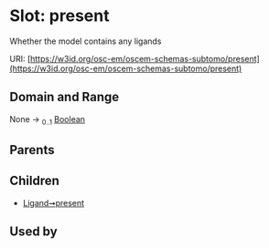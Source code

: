 
# Slot: present

Whether the model contains any ligands

URI: [https://w3id.org/osc-em/oscem-schemas-subtomo/present](https://w3id.org/osc-em/oscem-schemas-subtomo/present)


## Domain and Range

None &#8594;  <sub>0..1</sub> [Boolean](types/Boolean.md)

## Parents


## Children

 *  [Ligand➞present](Ligand_present.md)

## Used by

